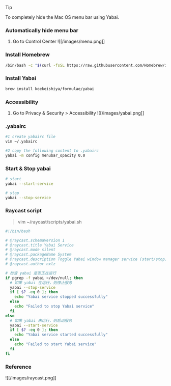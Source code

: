 > [!TIP]
> To completely hide the Mac OS menu bar using Yabai.

### Automatically hide menu bar

1. Go to Control Center
   ![[/images/menu.png]]

### Install Homebrew

```bash
/bin/bash -c "$(curl -fsSL https://raw.githubusercontent.com/Homebrew/install/HEAD/install.sh)"
```

### Install Yabai

```bash
brew install koekeishiya/formulae/yabai
```

### Accessibility

1. Go to Privacy & Security > Accessibility
   ![[/images/yabai.png]]

### .yabairc

```bash
#1 create yabairc file
vim ~/.yabairc

#2 copy the following content to .yabairc
yabai -m config menubar_opacity 0.0
```

### Start & Stop yabai

```bash
# start
yabai --start-service

# stop
yabai --stop-service
```

### Raycast script

> vim ~/raycast/scripts/yabai.sh

```bash
#!/bin/bash

# @raycast.schemaVersion 1
# @raycast.title Yabai Service
# @raycast.mode silent
# @raycast.packageName System
# @raycast.description Toggle Yabai window manager service (start/stop)
# @raycast.author nxlz

# 检查 yabai 是否正在运行
if pgrep -f yabai >/dev/null; then
  # 如果 yabai 在运行，则停止服务
  yabai --stop-service
  if [ $? -eq 0 ]; then
    echo "Yabai service stopped successfully"
  else
    echo "Failed to stop Yabai service"
  fi
else
  # 如果 yabai 未运行，则启动服务
  yabai --start-service
  if [ $? -eq 0 ]; then
    echo "Yabai service started successfully"
  else
    echo "Failed to start Yabai service"
  fi
fi

```

### Reference

![[/images/raycast.png]]
